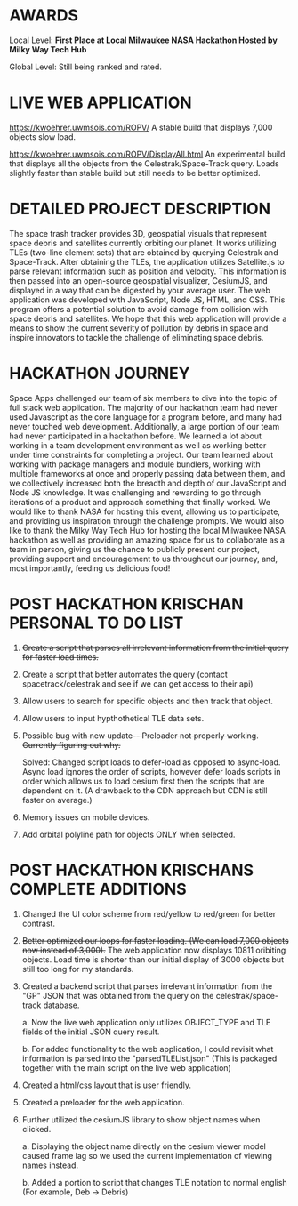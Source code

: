 # AWARDS
Local Level: **First Place at Local Milwaukee NASA Hackathon Hosted by Milky Way Tech Hub**

Global Level: Still being ranked and rated.

# LIVE WEB APPLICATION
https://kwoehrer.uwmsois.com/ROPV/
A stable build that displays 7,000 objects slow load.

https://kwoehrer.uwmsois.com/ROPV/DisplayAll.html
An experimental build that displays all the objects from the Celestrak/Space-Track query. Loads slightly faster than stable build but still needs to be better optimized.

# DETAILED PROJECT DESCRIPTION
The space trash tracker provides 3D, geospatial visuals that represent space debris and satellites currently orbiting our planet. It works utilizing TLEs (two-line element sets) that are obtained by querying Celestrak and Space-Track. After obtaining the TLEs, the application utilizes Satellite.js to parse relevant information such as position and velocity. This information is then passed into an open-source geospatial visualizer, CesiumJS, and displayed in a way that can be digested by your average user. The web application was developed with JavaScript, Node JS, HTML, and CSS. This program offers a potential solution to avoid damage from collision with space debris and satellites. We hope that this web application will provide a means to show the current severity of pollution by debris in space and inspire innovators to tackle the challenge of eliminating space debris.

# HACKATHON JOURNEY
Space Apps challenged our team of six members to dive into the topic of full stack web application. The majority of our hackathon team had never used Javascript as the core language for a program before, and many had never touched web development. Additionally, a large portion of our team had never participated in a hackathon before. We learned a lot about working in a team development environment as well as working better under time constraints for completing a project. Our team learned about working with package managers and module bundlers, working with multiple frameworks at once and properly passing data between them, and we collectively increased both the breadth and depth of our JavaScript and Node JS knowledge. It was challenging and rewarding to go through iterations of a product and approach something that finally worked. We would like to thank NASA for hosting this event, allowing us to participate, and providing us inspiration through the challenge prompts. We would also like to thank the Milky Way Tech Hub for hosting the local Milwaukee NASA hackathon as well as providing an amazing space for us to collaborate as a team in person, giving us the chance to publicly present our project, providing support and encouragement to us throughout our journey, and, most importantly, feeding us delicious food! 

# POST HACKATHON KRISCHAN PERSONAL TO DO LIST

1. ~~Create a script that parses all irrelevant information from the initial query for faster load times.~~
2. Create a script that better automates the query (contact spacetrack/celestrak and see if we can get access to their api)
3. Allow users to search for specific objects and then track that object.
4. Allow users to input hypthothetical TLE data sets.
5. ~~Possible bug with new update-- Preloader not properly working. Currently figuring out why.~~

      Solved: Changed script loads to defer-load as opposed to async-load. Async load ignores the order of scripts, however defer loads scripts in order which allows us to load cesium first then the scripts that are dependent on it. (A drawback to the CDN approach but CDN is still faster on average.)

6. Memory issues on mobile devices.
7. Add orbital polyline path for objects ONLY when selected.

# POST HACKATHON KRISCHANS COMPLETE ADDITIONS 
1. Changed the UI color scheme from red/yellow to red/green for better contrast.
2.  ~~Better optimized our loops for faster loading. (We can load 7,000 objects now instead of 3,000).~~ The web application now displays 10811 oribiting objects. Load time is  shorter than our initial display of 3000 objects but still too long for my standards.
3. Created a backend script that parses irrelevant information from  the "GP" JSON that was obtained from the query on the celestrak/space-track database.

      a. Now the live web application only utilizes OBJECT_TYPE and TLE fields of the initial JSON query result.
      
      b. For added functionality to the web application, I could revisit what information is parsed into the "parsedTLEList.json" (This is packaged together with the main script on the live web application)
      
3. Created a html/css layout that is user friendly.
4. Created a preloader for the web application.
5. Further utilized the cesiumJS library to show object names when clicked.

      a. Displaying the object name directly on the cesium viewer model caused frame lag so we used the current implementation of viewing names instead.
      
      b. Added a portion to script that changes TLE notation to normal english (For example, Deb -> Debris)
      
